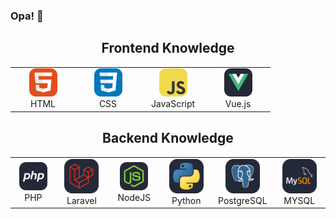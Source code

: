 ### Opa! 👋

<h2 align="center">Frontend Knowledge</h2>

<table align="center">
  <tr> 
     <td align="center" width="90">
      <img src="https://github.com/tandpfun/skill-icons/blob/main/icons/HTML.svg" width="45" height="45" alt="html" />
      <br>HTML
    </td>
    <td align="center" width="90">
      <img src="https://github.com/tandpfun/skill-icons/blob/main/icons/CSS.svg" width="45" height="45" alt="css" />
      <br>CSS
    </td>
     <td align="center" width="90">
      <img src="https://github.com/tandpfun/skill-icons/blob/main/icons/JavaScript.svg" width="45" height="45" alt="JavaScript" />
      <br>JavaScript
    </td>
    <td align="center" width="90">
      <img src="https://github.com/tandpfun/skill-icons/blob/main/icons/VueJS-Dark.svg" width="45" height="45" alt="Vue.js" />
      <br>Vue.js
    </td>
  </tr>
</table>


<h2 align="center">Backend Knowledge</h2>

<table align="center">
    <tr>
       <td align="center" width="90">
      <img src="https://github.com/tandpfun/skill-icons/blob/main/icons/PHP-Dark.svg" width="45" height="45" alt="PHP" />
      <br>PHP
    </td>
    <td align="center" width="90">
      <img src="https://github.com/tandpfun/skill-icons/blob/main/icons/Laravel-Dark.svg" alt="Laravel" width="55" height="55" />
      <br>Laravel
    </td>
    <td align="center" width="90">
      <img src="https://github.com/tandpfun/skill-icons/blob/main/icons/NodeJS-Dark.svg" width="45" height="45" alt="NodeJS" />
      <br>NodeJS
    </td>
      <td align="center" width="90">
      <img src="https://github.com/tandpfun/skill-icons/blob/main/icons/Python-Dark.svg" alt="Python" width="55" height="55" />
      <br>Python
    </td>
    <td align="center" width="90">
      <img src="https://github.com/tandpfun/skill-icons/blob/main/icons/PostgreSQL-Dark.svg" alt="PostgreSQL" width="55" height="55" />
      <br>PostgreSQL
    </td>
    <td align="center" width="90">
      <img src="https://github.com/tandpfun/skill-icons/blob/main/icons/MYSQL-Dark.svg" alt="MYSQL" width="55" height="55" />
      <br>MYSQL
    </td>
  </tr>
</table>
